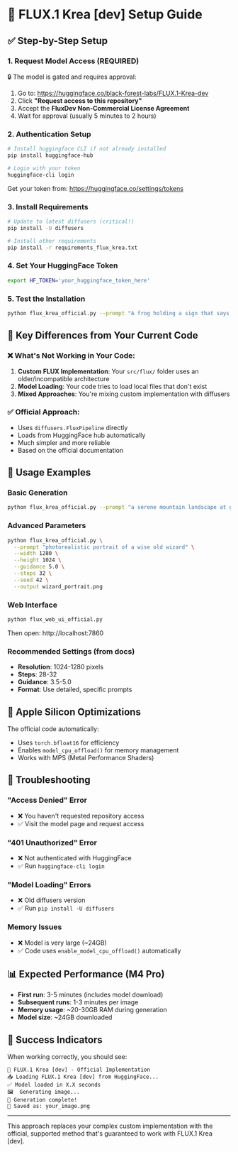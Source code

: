 # 🎨 FLUX.1 Krea [dev] Setup Guide

## ✅ Step-by-Step Setup

### 1. **Request Model Access (REQUIRED)**
🔒 The model is gated and requires approval:

1. Go to: https://huggingface.co/black-forest-labs/FLUX.1-Krea-dev
2. Click **"Request access to this repository"**
3. Accept the **FluxDev Non-Commercial License Agreement**
4. Wait for approval (usually 5 minutes to 2 hours)

### 2. **Authentication Setup**
```bash
# Install huggingface CLI if not already installed
pip install huggingface-hub

# Login with your token
huggingface-cli login
```

Get your token from: https://huggingface.co/settings/tokens

### 3. **Install Requirements**
```bash
# Update to latest diffusers (critical!)
pip install -U diffusers

# Install other requirements
pip install -r requirements_flux_krea.txt
```

### 4. **Set Your HuggingFace Token**
```bash
export HF_TOKEN='your_huggingface_token_here'
```

### 5. **Test the Installation**
```bash
python flux_krea_official.py --prompt "A frog holding a sign that says hello world"
```

## 🎯 **Key Differences from Your Current Code**

### ❌ **What's Not Working in Your Code:**
1. **Custom FLUX Implementation**: Your `src/flux/` folder uses an older/incompatible architecture
2. **Model Loading**: Your code tries to load local files that don't exist
3. **Mixed Approaches**: You're mixing custom implementation with diffusers

### ✅ **Official Approach:**
- Uses `diffusers.FluxPipeline` directly
- Loads from HuggingFace hub automatically
- Much simpler and more reliable
- Based on the official documentation

## 🚀 **Usage Examples**

### Basic Generation
```bash
python flux_krea_official.py --prompt "a serene mountain landscape at golden hour"
```

### Advanced Parameters
```bash
python flux_krea_official.py \
  --prompt "photorealistic portrait of a wise old wizard" \
  --width 1280 \
  --height 1024 \
  --guidance 5.0 \
  --steps 32 \
  --seed 42 \
  --output wizard_portrait.png
```

### Web Interface
```bash
python flux_web_ui_official.py
```
Then open: http://localhost:7860

### Recommended Settings (from docs)
- **Resolution**: 1024-1280 pixels
- **Steps**: 28-32 
- **Guidance**: 3.5-5.0
- **Format**: Use detailed, specific prompts

## 🍎 **Apple Silicon Optimizations**

The official code automatically:
- Uses `torch.bfloat16` for efficiency
- Enables `model_cpu_offload()` for memory management
- Works with MPS (Metal Performance Shaders)

## 🐛 **Troubleshooting**

### "Access Denied" Error
- ❌ You haven't requested repository access
- ✅ Visit the model page and request access

### "401 Unauthorized" Error  
- ❌ Not authenticated with HuggingFace
- ✅ Run `huggingface-cli login`

### "Model Loading" Errors
- ❌ Old diffusers version
- ✅ Run `pip install -U diffusers`

### Memory Issues
- ❌ Model is very large (~24GB)
- ✅ Code uses `enable_model_cpu_offload()` automatically

## 📊 **Expected Performance (M4 Pro)**
- **First run**: 3-5 minutes (includes model download)
- **Subsequent runs**: 1-3 minutes per image
- **Memory usage**: ~20-30GB RAM during generation
- **Model size**: ~24GB downloaded

## 🎉 **Success Indicators**
When working correctly, you should see:
```
🎨 FLUX.1 Krea [dev] - Official Implementation
📥 Loading FLUX.1 Krea [dev] from HuggingFace...
✅ Model loaded in X.X seconds
🖼️  Generating image...
🎉 Generation complete!
💾 Saved as: your_image.png
```

---

This approach replaces your complex custom implementation with the official, supported method that's guaranteed to work with FLUX.1 Krea [dev].